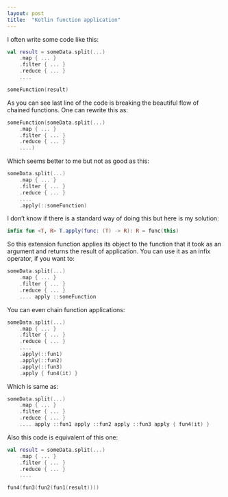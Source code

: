 ```yaml
---
layout: post
title:  "Kotlin function application"
---
```


I often write some code like this:

```kotlin
val result = someData.split(...)
    .map { ... }
    .filter { ... }
    .reduce { ... }
    ....

someFunction(result)
```

As you can see last line of the code is breaking the beautiful flow of chained functions. One can rewrite this as:

```kotlin
someFunction(someData.split(...)
    .map { ... }
    .filter { ... }
    .reduce { ... }
    ....)
```

Which seems better to me but not as good as this:

```kotlin
someData.split(...)
    .map { ... }
    .filter { ... }
    .reduce { ... }
    ....
    .apply(::someFunction)
```

I don’t know if there is a standard way of doing this but here is my solution:

```kotlin
infix fun <T, R> T.apply(func: (T) -> R): R = func(this)
```

So this extension function applies its object to the function that it took as an argument and returns the result of application. You can use it as an infix operator, if you want to:

```kotlin
someData.split(...)
    .map { ... }
    .filter { ... }
    .reduce { ... }
    .... apply ::someFunction
```

You can even chain function applications:

```kotlin
someData.split(...)
    .map { ... }
    .filter { ... }
    .reduce { ... }
    ....
    .apply(::fun1)
    .apply(::fun2)
    .apply(::fun3)
    .apply { fun4(it) }
```

Which is same as:

```kotlin
someData.split(...)
    .map { ... }
    .filter { ... }
    .reduce { ... }
    .... apply ::fun1 apply ::fun2 apply ::fun3 apply { fun4(it) }
```

Also this code is equivalent of this one:

```kotlin
val result = someData.split(...)
    .map { ... }
    .filter { ... }
    .reduce { ... }
    ....

fun4(fun3(fun2(fun1(result))))
```

